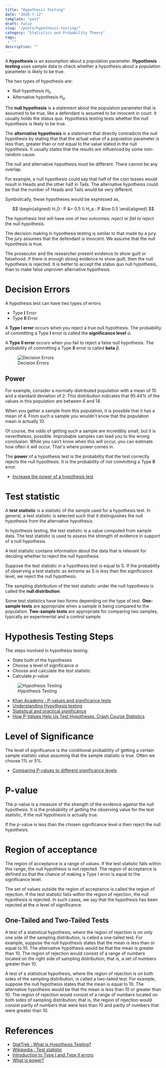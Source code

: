 ```yaml
---
title: "Hypothesis Testing"
date: "2020-7-12"
template: "post"
draft: false
slug: "/posts/hypothesis-testing/"
category: "Statistics and Probability Theory"
tags:
 - ""
description: ""
---
```


A **hypothesis** is an assumption about a population parameter. **Hypothesis testing** uses sample data to check whether a hypothesis about a population parameter is likely to be true.

The two types of hypothesis are:

- Null hypothesis $H_0$
- Alternative hypothesis $H_a$

The **null hypothesis** is a statement about the population parameter that is assumed to be true, like a defendant is assumed to be innocent in court. It usually holds the status quo. Hypothesis testing tests whether the null hypothesis is likely to be true.

The **alternative hypothesis** is a statement that directly contradicts the null hypothesis by stating that that the actual value of a population parameter is less than, greater than or not equal to the value stated in the null hypothesis. It usually states that the results are influenced by some non-random cause.

The null and alternative hypothesis must be different. There cannot be any overlap.

For example, a null hypothesis could say that half of the coin tosses would result in Heads and the other half in Tails. The alternative hypothesis could be that the number of Heads and Tails would be very different.

Symbolically, these hypotheses would be expressed as,

$$
\begin{aligned}
H_0 : P &= 0.5
\\
H_a : P &\ne 0.5
\end{aligned}
$$

The hypothesis test will have one of two outcomes: *reject* or *fail to reject* the null hypothesis.

The decision making in hypothesis testing is similar to that made by a jury. The jury assumes that the defendant is innocent. We assume that the null hypothesis is true.

The prosecutor and the researcher present evidence to show guilt or falsehood. If there is enough strong evidence to show guilt, then the null hypothesis is rejected. It is better to accept the status quo null hypothesis, than to make false unproven alternative hypothesis.

# Decision Errors

A hypothesis test can have two types of errors

- Type **I** Error
- Type **II** Error

A **Type I error** occurs when you reject a true null hypothesis. The probability of committing a Type **I** error is called the **significance level** $\alpha$.

A **Type II error** occurs when you fail to reject a false null hypothesis. The probability of committing a Type **II** error is called **beta** $\beta$.

<figure style="width: 1000px">
    <img src="/media/statistics and probability theory/hyp-error.png" alt="Decision Errors">
    <figcaption>Decision Errors</figcaption>
</figure>

## Power

For example, consider a normally distributed population with a mean of $10$ and a standard deviation of $2$. This distribution indicates that $95.44 \%$ of the values in this population are between $6$ and $14$.

When you gather a sample from this population, it is possible that it has a mean of $4$. From such a sample you wouldn't know that the population mean is actually $10$.

Of course, the odds of getting such a sample are incredibly small, but it is nevertheless, possible. Improbable samples can lead you to the wrong conclusion. While you can't know when this will occur, you can estimate how often it will occur. That's where power comes in.

The **power** of a hypothesis test is the probability that the test correctly rejects the null hypothesis. It is the probability of *not* committing a Type **II** error.

- [Increase the power of a hypothesis test](https://support.minitab.com/en-us/minitab-express/1/help-and-how-to/basic-statistics/inference/supporting-topics/basics/increase-the-power-of-a-hypothesis-test/)

# Test statistic

A **test statistic** is a statistic of the sample used for a hypothesis test. In general, a test statistic is selected such that it distinguishes the null hypothesis from the alternative hypothesis.

In hypothesis testing, the test statistic is a value computed from sample data. The test statistic is used to assess the strength of evidence in support of a null hypothesis.

A test statistic contains information about the data that is relevant for deciding whether to reject the null hypothesis.

Suppose the test statistic in a hypothesis test is equal to S. If the probability of observing a test statistic as extreme as S is less than the significance level, we reject the null hypothesis.

The sampling distribution of the test statistic under the null hypothesis is called the **null distribution**.

Some test statistics have two forms depending on the type of test. **One-sample tests** are appropriate when a sample is being compared to the population. **Two-sample tests** are appropriate for comparing two samples, typically an experimental and a control sample.

# Hypothesis Testing Steps

The steps involved in hypothesis testing:

- State both of the hypotheses
- Choose a level of significance $\alpha$
- Choose and calculate the test statistic
- Calculate $p$-value

<figure style="width: 920px">
    <img src="/media/statistics and probability theory/hyp-test.png" alt="Hypothesis Testing">
    <figcaption>Hypothesis Testing</figcaption>
</figure>

- [Khan Academy : P-values and significance tests](https://youtu.be/KS6KEWaoOOE)
- [Understanding Hypothesis testing](https://youtu.be/0zZYBALbZgg)
- [Statistical and practical significance](https://support.minitab.com/en-us/minitab-express/1/help-and-how-to/basic-statistics/inference/supporting-topics/basics/statistical-and-practical-significance/)
- [How P-Values Help Us Test Hypotheses: Crash Course Statistics](https://youtu.be/bf3egy7TQ2Q)

# Level of Significance

The level of significance is the conditional probability of getting a certain sample statistic value assuming that the sample statistic is true. Often we choose $1 \%$ or $5 \%$.

- [Comparing P-values to different significance levels](https://youtu.be/DQCF4kTXf9Q)

# P-value

The $p$-value is a measure of the strength of the evidence against the null hypothesis. It is the probability of getting the observing value for the test statistic, if the null hypothesis is actually true.

If the $p$-value is less than the chosen significance level $\alpha$ then reject the null hypothesis.

# Region of acceptance

The region of acceptance is a range of values. If the test statistic falls within this range, the null hypothesis is not rejected. The region of acceptance is defined so that the chance of making a Type I error is equal to the significance level.

The set of values outside the region of acceptance is called the region of rejection. If the test statistic falls within the region of rejection, the null hypothesis is rejected. In such cases, we say that the hypothesis has been rejected at the α level of significance.

## One-Tailed and Two-Tailed Tests

A test of a statistical hypothesis, where the region of rejection is on only one side of the sampling distribution, is called a one-tailed test. For example, suppose the null hypothesis states that the mean is less than or equal to 10. The alternative hypothesis would be that the mean is greater than 10. The region of rejection would consist of a range of numbers located on the right side of sampling distribution; that is, a set of numbers greater than 10.

A test of a statistical hypothesis, where the region of rejection is on both sides of the sampling distribution, is called a two-tailed test. For example, suppose the null hypothesis states that the mean is equal to 10. The alternative hypothesis would be that the mean is less than 10 or greater than 10. The region of rejection would consist of a range of numbers located on both sides of sampling distribution; that is, the region of rejection would consist partly of numbers that were less than 10 and partly of numbers that were greater than 10.

# References

- [StatTrek : What is Hypothesis Testing?](https://stattrek.com/hypothesis-test/hypothesis-testing.aspx)
- [Wikipedia : Test statistic](https://en.wikipedia.org/wiki/Test_statistic)
- [Introduction to Type I and Type II errors](https://youtu.be/Hdbbx7DIweQ)
- [What is power?](https://support.minitab.com/en-us/minitab-express/1/help-and-how-to/basic-statistics/inference/supporting-topics/basics/what-is-power/)
